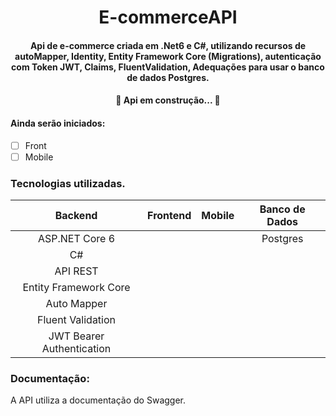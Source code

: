 <h1 align="center"> E-commerceAPI</h1>

 <h4 align="center">  Api de e-commerce criada em .Net6 e C#, utilizando recursos de autoMapper, Identity, Entity Framework Core (Migrations), autenticação com Token JWT, Claims, FluentValidation, Adequações para usar o banco de dados Postgres. </h4>

<h4 align="center"> 
	🚧  Api em construção...  🚧
	
</h4>

#### Ainda serão iniciados:
- [ ] Front
- [ ] Mobile

### Tecnologias utilizadas. 

|   Backend                 | Frontend     | Mobile       | Banco de Dados |
| :-----------:             | :----------: |:----------:  |:----------:    |
| ASP.NET Core 6            |              |              | Postgres       |
| C#                        |              |              |                |
| API REST                  |              |              |                |
| Entity Framework Core     |              |              |                |
| Auto Mapper               |              |              |                |
| Fluent Validation         |              |              |                |
| JWT Bearer Authentication |              |              |                |

 
### Documentação:
A API utiliza a documentação do Swagger. 
    
